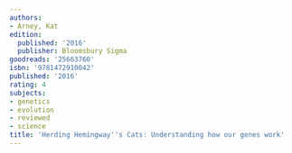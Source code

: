 ```yaml
---
authors:
- Arney, Kat
edition:
  published: '2016'
  publisher: Bloomsbury Sigma
goodreads: '25663760'
isbn: '9781472910042'
published: '2016'
rating: 4
subjects:
- genetics
- evolution
- reviewed
- science
title: 'Herding Hemingway''s Cats: Understanding how our genes work'
---
```


